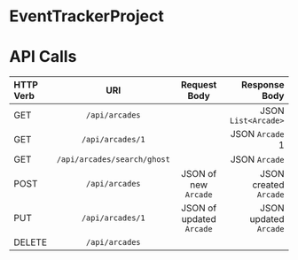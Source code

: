 # EventTrackerProject

# API Calls

|  HTTP Verb     | URI                              | Request Body                      | Response Body                   |
| :---           |        :----:                    |     :----:                        |                            ---: |
| GET            | ```/api/arcades```               |                                   | JSON ```List<Arcade>```         |
| GET            | ```/api/arcades/1```             |                                   | JSON ```Arcade``` 1             |
| GET            | ```/api/arcades/search/ghost```  |                                   | JSON ```Arcade```               |
| POST           | ```/api/arcades```               | JSON of new ```Arcade```          | JSON created ```Arcade```       |
| PUT            | ```/api/arcades/1```             | JSON of updated ```Arcade```      | JSON updated ```Arcade```       |
| DELETE         | ```/api/arcades```               |                                   |                                 |
